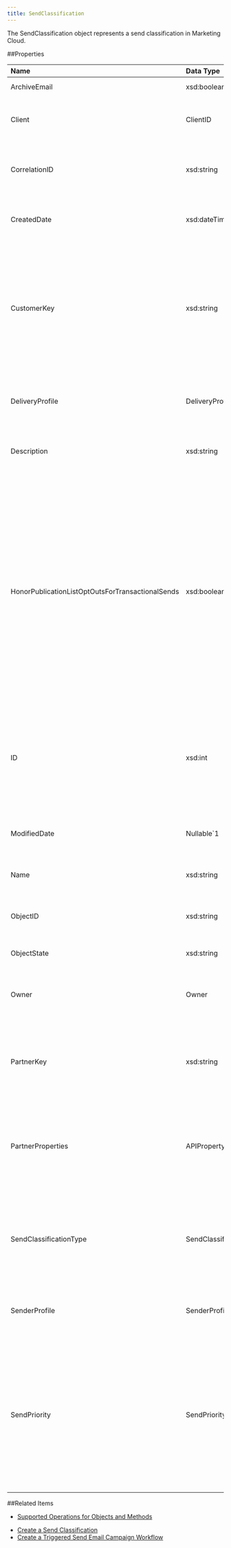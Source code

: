 ```yaml
---
title: SendClassification
---
```

The SendClassification object represents a send classification in Marketing Cloud.

##Properties
<table class="table table-hover"> <thead align="left"><tr><th>Name</th><th>Data Type</th><th>Description</th></tr></thead> <tbody><tr><td>ArchiveEmail</td><td>xsd:boolean</td><td>Property definition.</td></tr><tr><td>Client</td><td>ClientID</td><td>Specifies the account ownership and context of an object.</td></tr><tr><td>CorrelationID</td><td>xsd:string</td><td>Identifies correlation of objects across several requests.</td></tr><tr><td>CreatedDate</td><td>xsd:dateTime</td><td>Read-only date and time of the object's creation.</td></tr><tr><td>CustomerKey</td><td>xsd:string</td><td>User-supplied unique identifier for an object within an object type. This property corresponds to the external key assigned to an object in Marketing Cloud.</td></tr><tr><td>DeliveryProfile</td><td>DeliveryProfile</td><td>Identifies the delivery profile included in a send classification.</td></tr><tr><td>Description</td><td>xsd:string</td><td>Describes and provides information regarding the object.</td></tr><tr><td>HonorPublicationListOptOutsForTransactionalSends</td><td>xsd:boolean</td><td>Indicates whether a publication list sends transactional email messages to subscribers that have opted out of receiving email messages. If this property is <strong>true</strong>, any subscribers that have opted out of receiving email messages on a publication list do not receive transactional email messages.</td></tr><tr><td>ID</td><td>xsd:int</td><td>Read-only identifier for an object. Some objects use the ObjectID property as the Marketing Cloud unique ID.</td></tr><tr><td>ModifiedDate</td><td>Nullable&#96;1</td><td>Indicates the last time object information was modified.</td></tr><tr><td>Name</td><td>xsd:string</td><td>Name of the object or property.</td></tr><tr><td>ObjectID</td><td>xsd:string</td><td>System-controlled, read-only text string identifier for object.</td></tr><tr><td>ObjectState</td><td>xsd:string</td><td>Reserved for future use.</td></tr><tr><td>Owner</td><td>Owner</td><td>Describes account ownership of subscriber in an on-your-behalf account.</td></tr><tr><td>PartnerKey</td><td>xsd:string</td><td>Unique identifier provided by partner for an object. This property is accessible only via API.</td></tr><tr><td>PartnerProperties</td><td>APIProperty[]</td><td>A collection of metadata supplied by the client and stored by the system. These properties are accessible only via API.</td></tr><tr><td>SendClassificationType</td><td>SendClassificationTypeEnum</td><td>Defines the type for the applicable send classification. Valid values include Operational and Marketing.</td></tr><tr><td>SenderProfile</td><td>SenderProfile</td><td>Identifies the sender profile included in the send classification.</td></tr><tr><td>SendPriority</td><td>SendPriorityEnum</td><td>Indicates priority set for a specific send. Valid values include: <ul> <li>Burst</li> <li>Normal</li> <li>Low</li> </ul> Your account must be enabled for burst sending to use this feature.</td></tr></tbody></table>

##Related Items
* [Supported Operations for Objects and Methods](https://developer.salesforce.com/docs/atlas.en-us.mc-apis.meta/mc-apis/supported_operations_for_objects_and_methods.htm)
<ul><li> <a href="creating_a_send_classification.htm" title="Creating_a_Send_Classification">Create a Send Classification</a></li><li><a href="creating_a_triggered_email_campaign_workflow.htm" title="Creating_a_Triggered_Email_Campaign_Workflow">Create a Triggered Send Email Campaign Workflow</a></li></ul>
